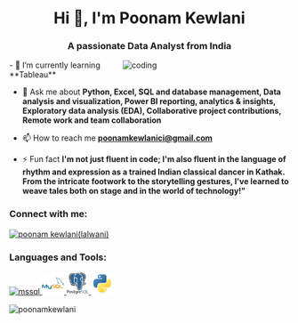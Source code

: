 <h1 align="center">Hi 👋, I'm Poonam Kewlani</h1>
<h3 align="center">A passionate Data Analyst from India</h3>

<img align="right" alt="coding" width="300" src= https://i.pinimg.com/originals/ef/2d/b0/ef2db0885d94fd149a4b7914923bb2a3.gif>
- 🌱 I’m currently learning **Tableau**

- 💬 Ask me about **Python, Excel, SQL and database management, Data analysis and visualization, Power BI reporting, analytics & insights, Exploratory data analysis (EDA), Collaborative project contributions, Remote work and team collaboration**

- 📫 How to reach me **poonamkewlanici@gmail.com**

- ⚡ Fun fact **I'm not just fluent in code; I'm also fluent in the language of rhythm and expression as a trained Indian classical dancer in Kathak. From the intricate footwork to the storytelling gestures, I've learned to weave tales both on stage and in the world of technology!"**

<h3 align="left">Connect with me:</h3>
<p align="left">
<a href="https://linkedin.com/in/poonam kewlani(lalwani)" target="blank"><img align="center" src="https://raw.githubusercontent.com/rahuldkjain/github-profile-readme-generator/master/src/images/icons/Social/linked-in-alt.svg" alt="poonam kewlani(lalwani)" height="30" width="40" /></a>
</p>

<h3 align="left">Languages and Tools:</h3>
<p align="left"> <a href="https://www.microsoft.com/en-us/sql-server" target="_blank" rel="noreferrer"> <img src="https://www.svgrepo.com/show/303229/microsoft-sql-server-logo.svg" alt="mssql" width="40" height="40"/> </a> <a href="https://www.mysql.com/" target="_blank" rel="noreferrer"> <img src="https://raw.githubusercontent.com/devicons/devicon/master/icons/mysql/mysql-original-wordmark.svg" alt="mysql" width="40" height="40"/> </a> <a href="https://www.postgresql.org" target="_blank" rel="noreferrer"> <img src="https://raw.githubusercontent.com/devicons/devicon/master/icons/postgresql/postgresql-original-wordmark.svg" alt="postgresql" width="40" height="40"/> </a> <a href="https://www.python.org" target="_blank" rel="noreferrer"> <img src="https://raw.githubusercontent.com/devicons/devicon/master/icons/python/python-original.svg" alt="python" width="40" height="40"/> </a> </p>

<p><img align="center" src="https://github-readme-stats.vercel.app/api/top-langs?username=poonamkewlani&show_icons=true&locale=en&layout=compact" alt="poonamkewlani" /></p>

